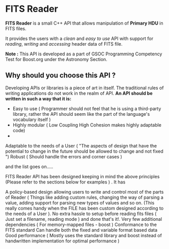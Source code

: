 # FITS Reader

**FITS Reader** is a small C++ API that allows manipulation of **Primary HDU** in FITS files.

It provides the users with a *clean* and *easy to use* API with support for *reading*, *writing* and *accessing* header data of FITS file.

**Note :** This API is developed as a part of GSOC Programming Competency Test for Boost.org under the Astronomy Section.

## Why should you choose this API ?

Developing APIs or libraries is a piece of art in itself. The traditional rules of writing applications do not work in the realm of API. 
**An API should be written in such a way that it is:**

 - Easy to use ( Programmer should not feel that he is using a third-party library, rather the API should seem like the  part of  the language's vocabulary itself )
 - Highly modular ( Low Coupling High Cohesion makes highly adaptable code)
 - 



Adaptable to the needs of a User ( "The aspects of design that have the potential to change in the future should be allowed to change and not fixed ")
Robust ( Should handle the errors and corner cases )

and the list goes on.....

FITS Reader API has been designed keeping in mind the above principles (Please refer to the sections below for examples ) . It has

A policy-based design allowing users to write and control most of the parts of Reader ( Things like adding custom rules, changing the way of parsing a value, adding support for parsing new types of values and so on. (This really comes handy when the FILE has been custom designed according to the needs of a User ).
No extra hassle to setup before reading fits files ( Just set a filename, reading mode ) and done that's it!.
Very few additional dependencies ( For memory-mapped files - boost )
Conformance to the FITS standard
Can handle both the fixed and variable format based data
Good performance ( Mostly uses the standard library and boost instead of handwritten implementation for optimal performance )




<!--stackedit_data:
eyJoaXN0b3J5IjpbLTE5MDkzNTY0NjgsMzA4Mzg0Mzg5LDIxMT
k5NDAxNjcsMTgxMzUwOTQ2NiwxMTE0MTE5NzEwXX0=
-->